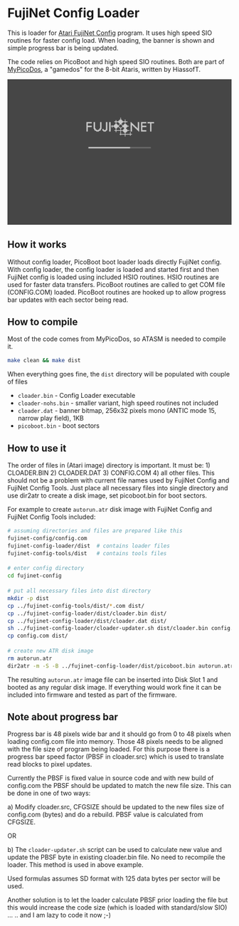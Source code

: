 # FujiNet Config Loader


This is loader for [Atari FujiNet Config](https://github.com/FujiNetWIFI/fujinet-config) program. It uses high speed SIO routines for faster config load. When loading, the banner is shown and simple progress bar is being updated.

The code relies on PicoBoot and high speed SIO routines. Both are part of [MyPicoDos](https://www.horus.com/~hias/atari/#mypdos), a "gamedos" for the 8-bit Ataris, written by HiassofT.

![](loader.png)

## How it works

Without config loader, PicoBoot boot loader loads directly FujiNet config. With config loader, the config loader is loaded and started first and then FujiNet config is loaded using included HSIO routines. HSIO routines are used for faster data transfers. PicoBoot routines are called to get COM file (CONFIG.COM) loaded. PicoBoot routines are hooked up to allow progress bar updates with each sector being read.

## How to compile

Most of the code comes from MyPicoDos, so ATASM is needed to compile it.

```sh
make clean && make dist
```

When everything goes fine, the `dist` directory will be populated with couple of files

- `cloader.bin` - Config Loader executable
- `cloader-nohs.bin` - smaller variant, high speed routines not included
- `cloader.dat` - banner bitmap, 256x32 pixels mono (ANTIC mode 15, narrow play field), 1KB
- `picoboot.bin` - boot sectors

## How to use it

The order of files in (Atari image) directory is important. It must be: 1) CLOADER.BIN 2) CLOADER.DAT 3) CONFIG.COM 4) all other files. This should not be a problem with current file names used by FujiNet Config and FujiNet Config Tools. Just place all necessary files into single directory and use dir2atr to create a disk image, set picoboot.bin for boot sectors.

For example to create `autorun.atr` disk image with FujiNet Config and FujiNet Config Tools included:

```sh
# assuming directories and files are prepared like this
fujinet-config/config.com
fujinet-config-loader/dist	# contains loader files
fujinet-config-tools/dist	# contains tools files

# enter config directory
cd fujinet-config

# put all necessary files into dist directory
mkdir -p dist
cp ../fujinet-config-tools/dist/*.com dist/
cp ../fujinet-config-loader/dist/cloader.bin dist/
cp ../fujinet-config-loader/dist/cloader.dat dist/
sh ../fujinet-config-loader/cloader-updater.sh dist/cloader.bin config.com
cp config.com dist/

# create new ATR disk image
rm autorun.atr
dir2atr -m -S -B ../fujinet-config-loader/dist/picoboot.bin autorun.atr dist/

```

The resulting `autorun.atr` image file can be inserted into Disk Slot 1 and booted as any regular disk image. If everything would work fine it can be included into firmware and tested as part of the firmware.

## Note about progress bar

Progress bar is 48 pixels wide bar and it should go from 0 to 48 pixels when loading config.com file into memory. Those 48 pixels needs to be aligned with the file size of program being loaded. For this purpose there is a progress bar speed factor (PBSF in cloader.src) which is used to translate read blocks to pixel updates.

Currently the PBSF is fixed value in source code and with new build of config.com the PBSF should be updated to match the new file size. This can be done in one of two ways:

a) Modify cloader.src, CFGSIZE should be updated to the new files size of config.com (bytes) and do a rebuild. PBSF value is calculated from CFGSIZE.

OR

b) The `cloader-updater.sh` script can be used to calculate new value and update the PBSF byte in existing cloader.bin file. No need to recompile the loader. This method is used in above example.

Used formulas assumes SD format with 125 data bytes per sector will be used.

Another solution is to let the loader calculate PBSF prior loading the file but this would increase the code size (which is loaded with standard/slow SIO) ... .. and I am lazy to code it now ;-)